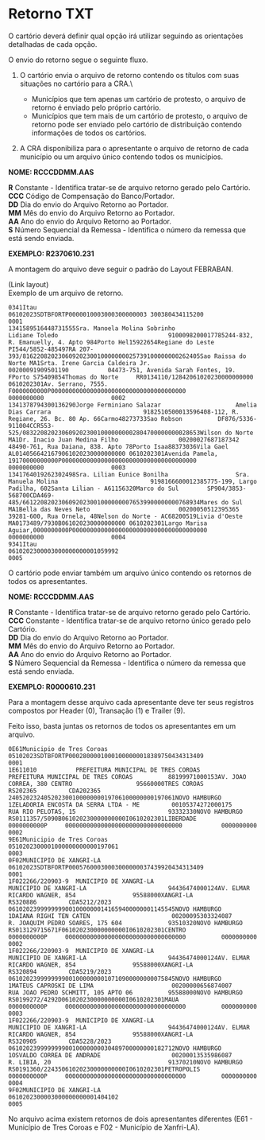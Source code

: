 # Retorno TXT

O cartório deverá definir qual opção irá utilizar seguindo as orientações detalhadas de cada opção.

O envio do retorno segue o seguinte fluxo.

1.  O cartório envia o arquivo de retorno contendo os títulos com suas situações no cartório para a CRA.\


    * &#x20;Municípios que tem apenas um cartório de protesto, o arquivo de retorno é enviado pelo próprio cartório.
    * &#x20;Municípios que tem mais de um cartório de protesto, o arquivo de retorno pode ser enviado pelo cartório de distribuição contendo informações de todos os cartórios.


2. A CRA disponibiliza para o apresentante o arquivo de retorno de cada município ou um arquivo único contendo todos os municípios.

**NOME: RCCCDDMM.AAS**&#x20;

**R**             Constante - Identifica tratar-se de arquivo retorno gerado pelo Cartório. \
**CCC**      Código de Compensação do Banco/Portador. \
**DD**           Dia do envio do Arquivo Retorno ao Portador. \
**MM**        Mês do envio do Arquivo Retorno ao Portador. \
**AA**         Ano do envio do Arquivo Retorno ao Portador. \
**S**            Número Sequencial da Remessa - Identifica o número da remessa que está sendo enviada.

**EXEMPLO: R2370610.231**



A montagem do arquivo deve seguir o padrão do Layout FEBRABAN.&#x20;

(Link layout) \
Exemplo de um arquivo de retorno.

```
0341Itau                                    06102023SDTBFORTP0000010003000300000003 300380434115200                                                                                                                                                                                                                                                                                                                                                                                                                                                                                                                 0001
1341589516448731555Sra. Manoela Molina Sobrinho                 Lidiane Toledo                               9100098200017785244-832, R. Emanuelly, 4. Apto 984Porto Hel15922654Regiane do Leste    PI544/5852-485497RA 207-393/81622082023060920230010000000025739100000000262405Sao Raissa do Norte MA1Srta. Irene Garcia Caldeira Jr.              00200091909501190           04473-751, Avenida Sarah Fontes, 19. FPorto S75409854Thomas do Norte     RR0134110/12842061020230000000000 0610202301Av. Serrano, 7555. F0000000000P00000000000000000000000000000000000000           0000000000                   0002
1341378794300136290Jorge Ferminiano Salazar                     Amelia Dias Carrara                          9182510500013596408-112, R. Regiane, 26. Bc. 80 Ap. 66Carmo48273733Sao Robson          DF876/5336-911004CCR553-525/08322082023060920230010000000002804700000000028653Wilson do Norte     MA1Dr. Inacio Juan Medina Filho                 00200027687187342           48490-761, Rua Daiana, 838. Apto 78Porto Isaa88373036Vila Gael           AL0140566421679061020230000000000 0610202301Avenida Pamela, 19170000000000P00000000000000000000000000000000000000           0000000000                   0003
1341764019262302498Sra. Lilian Eunice Bonilha                   Sra. Manuela Molina                          9198166600012385775-199, Largo Padilha, 602Santa Lilian - A61156320Marco do Sul        SP904/3853-568700CDA469-485/66122082023060920230010000000076539900000000768934Mares do Sul        MA1Bella das Neves Neto                         00200050512395365           39281-600, Rua Ornela, 48Nelson do Norte - AC68200519Livia d'Oeste       MA0173489/7930B061020230000000000 0610202301Largo Marisa Aguiar,0000000000P00000000000000000000000000000000000000           0000000000                   0004
9341Itau                                    0610202300003000000000001059992                                                                                                                                                                                                                                                                                                                                                                                                                                                                                                                                         0005

```



O cartório pode enviar também um arquivo único contendo os retornos de todos os apresentantes.&#x20;



**NOME: RCCCDDMM.AAS**&#x20;

**R**             Constante - Identifica tratar-se de arquivo retorno gerado pelo Cartório. \
**CCC**      Constante - Identifica tratar-se de arquivo retorno único gerado pelo Cartório.\
**DD**           Dia do envio do Arquivo Retorno ao Portador. \
**MM**        Mês do envio do Arquivo Retorno ao Portador. \
**AA**         Ano do envio do Arquivo Retorno ao Portador. \
**S**            Número Sequencial da Remessa - Identifica o número da remessa que está sendo enviada.

**EXEMPLO: R0000610.231**

Para a montagem desse arquivo cada apresentante deve ter seus registros compostos por Header (0), Transação (1) e Trailer (9).&#x20;

Feito isso, basta juntas os retornos de todos os apresentantes em um arquivo.

```
0E61Municipio de Tres Coroas                05102023SDTBFORTP00028000010001000000018389750434313409                                                                                                                                                                                                                                                                                                                                                                                                                                                                                                                 0001
1E611010           PREFEITURA MUNICIPAL DE TRES COROAS          PREFEITURA MUNICIPAL DE TRES COROAS          88199971000153AV. JOAO CORREA, 380 CENTRO                  95660000TRES COROAS         RS202365         CDA202365     24052023240520230010000000019706100000000197061NOVO HAMBURGO         1ZELADORIA ENCOSTA DA SERRA LTDA - ME         00105374272000175           RUA RIO PELOTAS, 15                          93332330NOVO HAMBURGO       RS0111357/5090B061020230000000000I0610202301LIBERDADE           0000000000P     000000000000000000000000000000000           0000000000                   0002
9E61Municipio de Tres Coroas                0510202300001000000000000197061                                                                                                                                                                                                                                                                                                                                                                                                                                                                                                                                         0003
0F02MUNICIPIO DE XANGRI-LA                  06102023SDTBFORTP00057600030003000000037439920434313409                                                                                                                                                                                                                                                                                                                                                                                                                                                                                                                 0001
1F022266/220903-9  MUNICIPIO DE XANGRI-LA                       MUNICIPIO DE XANGRI-LA                       94436474000124AV. ELMAR RICARDO WAGNER, 854                95588000XANGRI-LA           RS320886         CDA5212/2023  06102023999999990010000000141659400000001145545NOVO HAMBURGO         1DAIANA RIGHI TEN CATEN                       00200095303324087           R. JOAQUIM PEDRO SOARES, 175 604             93510320NOVO HAMBURGO       RS013129715671F061020230000000000I0610202301CENTRO              0000000000P     0000000000000000000000000000000000          0000000000                   0002
1F022266/220903-9  MUNICIPIO DE XANGRI-LA                       MUNICIPIO DE XANGRI-LA                       94436474000124AV. ELMAR RICARDO WAGNER, 854                95588000XANGRI-LA           RS320894         CDA5219/2023  06102023999999990010000000010710900000000075845NOVO HAMBURGO         1MATEUS CAPROSKI DE LIMA                      00200000656874007           RUA JOAO PEDRO SCHMITT, 105 APTO 06          95588000NOVO HAMBURGO       RS0199272/4292D061020230000000000I0610202301MAUA                0000000000P     0000000000000000000000000000000000          0000000000                   0003
1F022266/220903-9  MUNICIPIO DE XANGRI-LA                       MUNICIPIO DE XANGRI-LA                       94436474000124AV. ELMAR RICARDO WAGNER, 854                95588000XANGRI-LA           RS320905         CDA5228/2023  06102023999999990010000000030489700000000182712NOVO HAMBURGO         1OSVALDO CORREA DE ANDRADE                    00200013535986087           R. LIBIA, 20                                 91370210NOVO HAMBURGO       RS0191360/22435061020230000000000I0610202301PETROPOLIS          0000000000P     0000000000000000000000000000000000          0000000000                   0004
9F02MUNICIPIO DE XANGRI-LA                  0610202300003000000000001404102                                                                                                                                                                                                                                                                                                                                                                                                                                                                                                                                         0005

```

No arquivo acima existem retornos de dois apresentantes diferentes (E61 - Município de Tres Coroas e F02 - Município de Xanfri-LA).&#x20;



